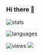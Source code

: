 ### Hi there 👋

![stats](https://github-readme-stats.vercel.app/api?username=reslear&hide=contribs&show_icons=true&theme=dark)

![languages](https://github-readme-stats.vercel.app/api/top-langs/?username=reslear&layout=compact&theme=dark)

![views](https://komarev.com/ghpvc/?username=reslear)
![](https://hit.yhype.me/github/profile?user_id=12596485)

<!--
**reslear/reslear** is a ✨ _special_ ✨ repository because its `README.md` (this file) appears on your GitHub profile.

Here are some ideas to get you started:

- 🔭 I’m currently working on ...
- 🌱 I’m currently learning ...
- 👯 I’m looking to collaborate on ...
- 🤔 I’m looking for help with ...
- 💬 Ask me about ...
- 📫 How to reach me: ...
- 😄 Pronouns: ...
- ⚡ Fun fact: ...

12567
-->
